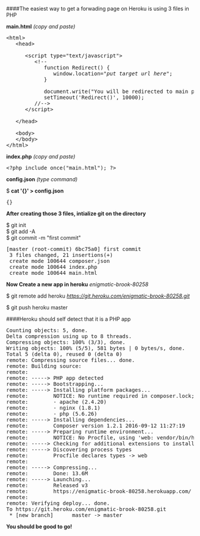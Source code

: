 ####The easiest way to get a forwading page on Heroku is using 3 files in PHP

<b>main.html</b>  <em>(copy and paste)</em>

<pre>
&lt;html&gt;
   &lt;head&gt;
   
      &lt;script type="text/javascript"&gt;
         &lt;!--
            function Redirect() {
               window.location="<em>put target url here</em>";
            }
            
            document.write("You will be redirected to main page in 10 sec.");
            setTimeout('Redirect()', 10000);
         //-->
      &lt;/script&gt;
      
   &lt;/head&gt;
   
   &lt;body&gt;
   &lt;/body&gt;
&lt;/html&gt;
</pre>

<b>index.php</b> <em>(copy and paste)</em>
<pre>
&lt;?php include_once("main.html"); ?&gt;
</pre>

<b>config.json</b> <em>(type command)</em>

$ <b>cat '{}' > config.json</b>
 <pre>
{}
</pre>

<b>After creating those 3 files, intialize git on the directory</b>

$ git init   
$ git add -A   
$ git commit -m "first commit"   
<pre>
[master (root-commit) 6bc75a0] first commit
 3 files changed, 21 insertions(+)
 create mode 100644 composer.json
 create mode 100644 index.php
 create mode 100644 main.html
</pre>

<b>Now Create a new app in heroku</b>  <em>enigmatic-brook-80258</em>

$ git remote add heroku <em>https://git.heroku.com/enigmatic-brook-80258.git</em>  

$ git push heroku master
</pre>

####Heroku should self detect that it is a PHP app
<pre>
Counting objects: 5, done.
Delta compression using up to 8 threads.
Compressing objects: 100% (3/3), done.
Writing objects: 100% (5/5), 581 bytes | 0 bytes/s, done.
Total 5 (delta 0), reused 0 (delta 0)
remote: Compressing source files... done.
remote: Building source:
remote: 
remote: -----> PHP app detected
remote: -----> Bootstrapping...
remote: -----> Installing platform packages...
remote:        NOTICE: No runtime required in composer.lock; using PHP ^5.5.17
remote:        - apache (2.4.20)
remote:        - nginx (1.8.1)
remote:        - php (5.6.26)
remote: -----> Installing dependencies...
remote:        Composer version 1.2.1 2016-09-12 11:27:19
remote: -----> Preparing runtime environment...
remote:        NOTICE: No Procfile, using 'web: vendor/bin/heroku-php-apache2'.
remote: -----> Checking for additional extensions to install...
remote: -----> Discovering process types
remote:        Procfile declares types -> web
remote: 
remote: -----> Compressing...
remote:        Done: 13.6M
remote: -----> Launching...
remote:        Released v3
remote:        https://enigmatic-brook-80258.herokuapp.com/ deployed to Heroku
remote: 
remote: Verifying deploy... done.
To https://git.heroku.com/enigmatic-brook-80258.git
 * [new branch]      master -> master
</pre>

<b>You should be good to go!</b>
